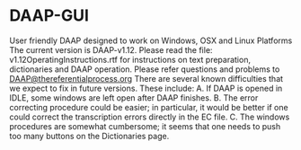 # DAAP-GUI
User friendly DAAP designed to work on Windows, OSX and Linux Platforms
The current version is DAAP-v1.12.
Please read the file: v1.12OperatingInstructions.rtf for instructions on text preparation, dictionaries and DAAP operation.
Please refer questions and problems to DAAP@thereferentialprocess.org
There are several known difficulties that we expect to fix in future versions. These include:
A. If DAAP is opened in IDLE, some windows are left open after DAAP finishes.
B. The error correcting procedure could be easier; in particular, it would be better if one could correct the transcription errors directly in the EC file.
C. The windows procedures are somewhat cumbersome; it seems that one needs to push too many buttons on the Dictionaries page.
